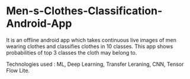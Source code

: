 # Men-s-Clothes-Classification-Android-App
It is an offline android app which takes continuous live images of men wearing clothes and classifies clothes in 10 classes. This app shows probabilities of top 3 classes the cloth may belong to.


Technologies used : ML, Deep Learning, Transfer Leraning, CNN, Tensor Flow Lite. 
